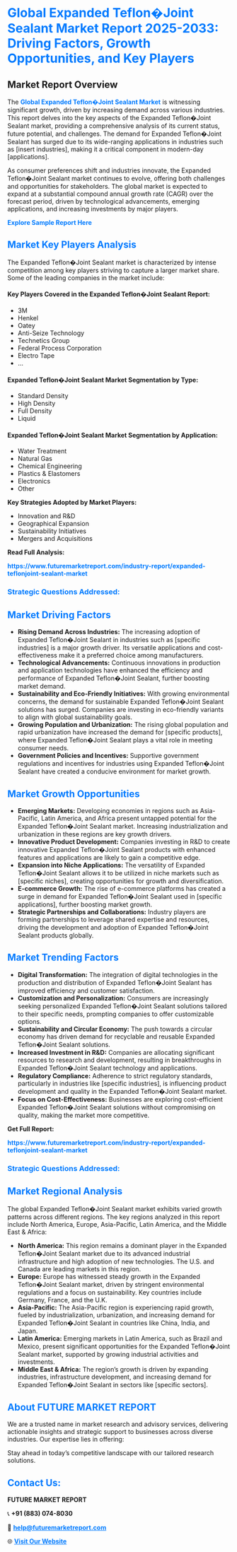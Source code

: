 <h1 style="color: #007BFF;">Global Expanded Teflon�Joint Sealant Market Report 2025-2033: Driving Factors, Growth Opportunities, and Key Players</h1>

<section id="overview">
<h2>Market Report Overview</h2>
<p>The <a href="https://www.futuremarketreport.com/industry-report/expanded-teflonjoint-sealant-market" style="color: #007BFF; text-decoration: none;"><strong>Global Expanded Teflon�Joint Sealant Market</strong></a> is witnessing significant growth, driven by increasing demand across various industries. This report delves into the key aspects of the Expanded Teflon�Joint Sealant market, providing a comprehensive analysis of its current status, future potential, and challenges. The demand for Expanded Teflon�Joint Sealant has surged due to its wide-ranging applications in industries such as [insert industries], making it a critical component in modern-day [applications].</p>
<p>As consumer preferences shift and industries innovate, the Expanded Teflon�Joint Sealant market continues to evolve, offering both challenges and opportunities for stakeholders. The global market is expected to expand at a substantial compound annual growth rate (CAGR) over the forecast period, driven by technological advancements, emerging applications, and increasing investments by major players.</p>
</section>

<section id="overview">
<p><a href="https://www.futuremarketreport.com/request-sample/reportId=102814" style="color: #007BFF; text-decoration: none;"><strong>Explore Sample Report Here</strong></a></p>
</section>

<section id="key-players">
<h2 style="color: #007BFF;">Market Key Players Analysis</h2>
<p>The Expanded Teflon�Joint Sealant market is characterized by intense competition among key players striving to capture a larger market share. Some of the leading companies in the market include:</p>
<h4>Key Players Covered in the Expanded Teflon�Joint Sealant Report:</h4>
<ul><li>3M</li><li>Henkel</li><li>Oatey</li><li>Anti-Seize Technology</li><li>Technetics Group</li><li>Federal Process Corporation</li><li>Electro Tape</li><li>...</li></ul>
<h4>Expanded Teflon�Joint Sealant Market Segmentation by Type:</h4>
<ul><li>Standard Density</li><li>High Density</li><li>Full Density</li><li>Liquid</li></ul>

<h4>Expanded Teflon�Joint Sealant Market Segmentation by Application:</h4>
<ul><li>Water Treatment</li><li>Natural Gas</li><li>Chemical Engineering</li><li>Plastics &amp; Elastomers</li><li>Electronics</li><li>Other</li></ul>
<p><strong>Key Strategies Adopted by Market Players:</strong></p>
<ul>
<li>Innovation and R&D</li>
<li>Geographical Expansion</li>
<li>Sustainability Initiatives</li>
<li>Mergers and Acquisitions</li>
</ul>
</section>

<section>
<p><strong>Read Full Analysis: </strong></p><a href="https://www.futuremarketreport.com/industry-report/expanded-teflonjoint-sealant-market" style="color: #007BFF; text-decoration: none;"><strong>https://www.futuremarketreport.com/industry-report/expanded-teflonjoint-sealant-market</strong></a>
<h3 style="color: #007BFF;">Strategic Questions Addressed:</h3>
</section>

<section id="driving-factors">
<h2 style="color: #007BFF;">Market Driving Factors</h2>
<ul>
<li><strong>Rising Demand Across Industries:</strong> The increasing adoption of Expanded Teflon�Joint Sealant in industries such as [specific industries] is a major growth driver. Its versatile applications and cost-effectiveness make it a preferred choice among manufacturers.</li>
<li><strong>Technological Advancements:</strong> Continuous innovations in production and application technologies have enhanced the efficiency and performance of Expanded Teflon�Joint Sealant, further boosting market demand.</li>
<li><strong>Sustainability and Eco-Friendly Initiatives:</strong> With growing environmental concerns, the demand for sustainable Expanded Teflon�Joint Sealant solutions has surged. Companies are investing in eco-friendly variants to align with global sustainability goals.</li>
<li><strong>Growing Population and Urbanization:</strong> The rising global population and rapid urbanization have increased the demand for [specific products], where Expanded Teflon�Joint Sealant plays a vital role in meeting consumer needs.</li>
<li><strong>Government Policies and Incentives:</strong> Supportive government regulations and incentives for industries using Expanded Teflon�Joint Sealant have created a conducive environment for market growth.</li>
</ul>
</section>

<section id="growth-opportunities">
<h2 style="color: #007BFF;">Market Growth Opportunities</h2>
<ul>
<li><strong>Emerging Markets:</strong> Developing economies in regions such as Asia-Pacific, Latin America, and Africa present untapped potential for the Expanded Teflon�Joint Sealant market. Increasing industrialization and urbanization in these regions are key growth drivers.</li>
<li><strong>Innovative Product Development:</strong> Companies investing in R&D to create innovative Expanded Teflon�Joint Sealant products with enhanced features and applications are likely to gain a competitive edge.</li>
<li><strong>Expansion into Niche Applications:</strong> The versatility of Expanded Teflon�Joint Sealant allows it to be utilized in niche markets such as [specific niches], creating opportunities for growth and diversification.</li>
<li><strong>E-commerce Growth:</strong> The rise of e-commerce platforms has created a surge in demand for Expanded Teflon�Joint Sealant used in [specific applications], further boosting market growth.</li>
<li><strong>Strategic Partnerships and Collaborations:</strong> Industry players are forming partnerships to leverage shared expertise and resources, driving the development and adoption of Expanded Teflon�Joint Sealant products globally.</li>
</ul>
</section>

<section id="trending-factors">
<h2 style="color: #007BFF;">Market Trending Factors</h2>
<ul>
<li><strong>Digital Transformation:</strong> The integration of digital technologies in the production and distribution of Expanded Teflon�Joint Sealant has improved efficiency and customer satisfaction.</li>
<li><strong>Customization and Personalization:</strong> Consumers are increasingly seeking personalized Expanded Teflon�Joint Sealant solutions tailored to their specific needs, prompting companies to offer customizable options.</li>
<li><strong>Sustainability and Circular Economy:</strong> The push towards a circular economy has driven demand for recyclable and reusable Expanded Teflon�Joint Sealant solutions.</li>
<li><strong>Increased Investment in R&D:</strong> Companies are allocating significant resources to research and development, resulting in breakthroughs in Expanded Teflon�Joint Sealant technology and applications.</li>
<li><strong>Regulatory Compliance:</strong> Adherence to strict regulatory standards, particularly in industries like [specific industries], is influencing product development and quality in the Expanded Teflon�Joint Sealant market.</li>
<li><strong>Focus on Cost-Effectiveness:</strong> Businesses are exploring cost-efficient Expanded Teflon�Joint Sealant solutions without compromising on quality, making the market more competitive.</li>
</ul>
</section>

<section>
<p><strong>Get Full Report: </strong></p><a href="https://www.futuremarketreport.com/industry-report/expanded-teflonjoint-sealant-market" style="color: #007BFF; text-decoration: none;"><strong>https://www.futuremarketreport.com/industry-report/expanded-teflonjoint-sealant-market</strong></a>
<h3 style="color: #007BFF;">Strategic Questions Addressed:</h3>
</section>


<section id="regional-analysis">
<h2 style="color: #007BFF;">Market Regional Analysis</h2>
<p>The global Expanded Teflon�Joint Sealant market exhibits varied growth patterns across different regions. The key regions analyzed in this report include North America, Europe, Asia-Pacific, Latin America, and the Middle East & Africa:</p>
<ul>
<li><strong>North America:</strong> This region remains a dominant player in the Expanded Teflon�Joint Sealant market due to its advanced industrial infrastructure and high adoption of new technologies. The U.S. and Canada are leading markets in this region.</li>
<li><strong>Europe:</strong> Europe has witnessed steady growth in the Expanded Teflon�Joint Sealant market, driven by stringent environmental regulations and a focus on sustainability. Key countries include Germany, France, and the U.K.</li>
<li><strong>Asia-Pacific:</strong> The Asia-Pacific region is experiencing rapid growth, fueled by industrialization, urbanization, and increasing demand for Expanded Teflon�Joint Sealant in countries like China, India, and Japan.</li>
<li><strong>Latin America:</strong> Emerging markets in Latin America, such as Brazil and Mexico, present significant opportunities for the Expanded Teflon�Joint Sealant market, supported by growing industrial activities and investments.</li>
<li><strong>Middle East & Africa:</strong> The region’s growth is driven by expanding industries, infrastructure development, and increasing demand for Expanded Teflon�Joint Sealant in sectors like [specific sectors].</li>
</ul>
</section>

<footer>
<h2 style="color: #007BFF;">About FUTURE MARKET REPORT</h2>
<p>We are a trusted name in market research and advisory services, delivering actionable insights and strategic support to businesses across diverse industries. Our expertise lies in offering:</p>

<p>Stay ahead in today’s competitive landscape with our tailored research solutions.</p>

<h2 style="color: #007BFF;">Contact Us:</h2>
<p><strong>FUTURE MARKET REPORT</strong></p>
<p>📞 <strong>+91 (883) 074-8030</strong></p>
<p>📧 <strong><a href="mailto:help@futuremarketreport.com" style="color: #007BFF;">help@futuremarketreport.com</a></strong></p>
<p>🌐 <strong><a href="https://www.futuremarketreport.com/" style="color: #007BFF;">Visit Our Website</a></strong></p>
</footer>